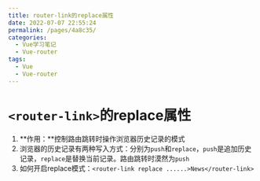 ```yaml
---
title: router-link的replace属性
date: 2022-07-07 22:55:24
permalink: /pages/4a8c35/
categories:
  - Vue学习笔记
  - Vue-router
tags:
  - Vue
  - Vue-router
---
```

# `<router-link>`的replace属性

1. **作用：**控制路由跳转时操作浏览器历史记录的模式
2. 浏览器的历史记录有两种写入方式：分别为`push`和`replace`，`push`是追加历史记录，`replace`是替换当前记录。路由跳转时漠然为`push`
3. 如何开启replace模式：`<router-link replace ......>News</router-link>`
